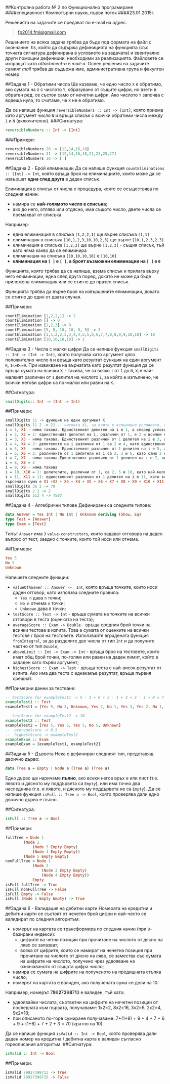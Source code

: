 ##Контролна работа № 2 по Функционално програмиране
####специалност Компютърни науки, първи поток
####23.01.2015г.

Решенията на задачите се предават по e-mail на адрес:

>fp2014.fmi@gmail.com

Решението на всяка задача трябва да бъде под формата на файл с окончание *.hs*, който да съдържа дефиницията на функцията (със точната сигнатура дефинирана в условието на задачата) и евентуално други помощни дефиниции, необходими за реализацията. Файловете се изпращат като *attachment-и* в *mail-a*. Освен решения на задачите самият *mail* трябва да съдържа име, административна група и факултен номер. 

##Задача 1 - Обратими числа
Ще казваме, че едно число `Х` е обратимо, ако сумата на `Х` с числото `Y`, образувано от същите цифри, но взети в обратен ред, се състои само от нечетни цифри. Ако числото `Y` започва с водеща нула, то считаме, че `Х` не е обратимо.

Да се напише функция `reversibleNumbers :: Int -> [Int]`, която приема като аргумент число `N` и връща списък с всички обратими числа между `1` и `N` (включително).
###Сигнатура:
```haskell
reversibleNumbers :: Int -> [Int]
```

###Примери:
```haskell
reversibleNumbers 20 -> [12,14,16,18]
reversibleNumbers 31 -> [12,14,16,18,21,23,25,27]
reversibleNumbers 10 -> [ ]
```

##Задача 2 - Брой елиминации
Да се напише функция `countEliminations :: [Int] -> Int`, която връща броя на елиминациите, които може да се извършат **една след друга** в даден списък.

Елиминация в списък от числа е процедура, която се осъществява по следния начин:
- намира се **най-голямото число в списъка**;
- ако до него, отляво или отдясно, има същото число, двете числа се премахват от списъка.

Например:
- една елиминация в списъка `[1,2,2,1]` ще върне списъка `[1,1]`
- елиминация в списъка `[10,1,2,3,10,10,2,3]` ще върне `[10,1,2,3,2,3]`
- елиминация в списъка `[1,2,3]` ще върне `[1,2,3]` - същия списък, тъй като няма какво да се елиминира
- елиминация на списъка `[10,10,10,10]` е `[10,10]`
- **елиминация на `[ ]` е `[ ]`, а броят възможни елиминации на `[ ]` е `0`**

Функцията, която трябва да се напише, взема списък и прилага върху него елиминации, една след друга поред, докато не може да бъде приложена елиминация или се стигне до празен списък.

Функцията трябва да върне броя на извършените елиминации, докато се стигне до един от двата случая.

##Примери:
```haskell
countElimination [1,2,2,1] -> 2
countElimination [] -> 0
countElimination [1,2,3] -> 0
countElimination [5, 8, 10, 10, 8, 5] -> 3
countElimination [1,1,2,2,3,3,4,4,5,5,6,6,7,7,8,8,9,9,10,10] -> 10
countElimination [10,10,10,10] -> 2
```
##Задача 3 - Числа с малки цифри
Да се напише функция `smallDigits :: Int -> (Int -> Int)`, която получава като аргумент цяло положително число `N` и връща като резултат функция на един аргумент `K`, `1<=K<=9`. При извикване на върнатата като резултат функция да се връща сумата на всички `Х`<sub>i</sub> - такива, че  за всяко `i` от `1` до `N`, `Х`<sub>i</sub> е най-малкият различен от `1` делител на числото `i`, за който е изпълнено, че всички негови цифри са по-малки или равни на `K`.

##Сигнатура:
```haskell
smallDigits:: Int -> (Int -> Int)
```
##Примери:
```haskell
smallDigits 11 -> функция на един аргумент К
smallDigits 11 2 -> 21 -- числата Xi, за които е изпълнено условието, са:
i = 1, X1 - няма такова. Единственият делител на i е 1, а според условието се търсят само делители, различни от 1
i = 2, X2 = 2: единственият делител на i, различен от 1, е 2 и всички негови цифри са по-малки или равни на K = 2
i = 3, X3 - няма такова. Единственият различен от 1 делител на i е 3, а неговите цифри са по-големи от K = 2
i = 4, X4 = 2: делителите на i различни от 1 са 2 и 4, като единственият с цифри по-малки или равни на К = 2 е 2
i = 5, X5 - няма такова. Единственият различен от 1 делител на i е 5, а неговите цифри са по-големи от К = 2
i = 6, X6 = 2: различните от 1 делители на i са 2, 3 и 6, като само 2 е по-малък или равен на К = 2
i = 7, X7 - няма такова.Единственият различен от 1 делител на i е 7, чиито цифри са по-големи от К = 2
i = 8, X8 = 2
i = 9, X9 - няма такова
i = 10, X10 = 2: делителите, различни от 1, са 2, 5 и 10, като най-малкият отговарящ на условието е 2
i = 11, X11 = 11: единственият различен от 1 делител на i е 11, като всички негови цифри са по-малки или равни на К = 2
търсената сума е X1 +X2 + X3 + X4 + X5 + X6 + X7 + X8 + X9 + X10 + X11 = 21
smallDigits 36 2 -> 79
smallDigits 2 2 -> 2
smallDigits 513 4 -> 7507
```

##Задача 4 - Алгебрични типове
Дефинирани са следните типове:
```haskell
data Answer = Yes Int | No Int | Unknown deriving (Show, Eq)
type Test = [Answer]
type Exam = [Test]
```
Типът `Answer` има `3` `value-constructors`, които задават отговора на даден въпрос от тест, заедно с точките, които той носи или отнема.

##Примери:
```haskell
Yes 5
No 5
Unknown
```

Напишете  следните функции:
- `valueOfAnswer :: Answer ->  Int`, която връща точките, които носи даден отговор, като използва следните правила:
    - `Yes n` дава `n` точки;
    - `No n` отнема `n` точки;
    - `Unknown` дава `0` точки;
- `testScore :: Test -> Int` - връща сумата на точките на всички отговори в теста (оценката на теста);
- `averageScore :: Exam -> Double` - връща средния брой точки на всички тестове в изпита. Това е сумата от оценките на всички тестове / броя на тестовете. Използвайте вградената функция `fromIntegral`, за да разделите две числа от тип `Int` и да получите частно от тип `Double`;
- `aboveLimit :: Int -> Exam -> Int` - връща броя на тестовете, които имат общ брой точки, по-голям или равен на даден лимит, който е зададен като първи аргумент;
- `highestScore :: Exam -> Test` - връща теста с най-висок резултат от изпита. Ако има два теста с еднакакъв резултат, връща първия срещнат.

##Примерни данни за тестване:
```haskell
-- testScore for exampleTest1 -> 5 - 3 + 0 + 2 - 1 + 3 + 2 - 1 + 0 = 7
exampleTest1 :: Test
exampleTest1 = [Yes 5, No 3, Unknown, Yes 2, No 1, Yes 3, Yes 2, No 1, Unknown]

-- testScore for exampleTest2 -> 10
exampleTest2 :: Test
exampleTest2 = [Yes 5, Yes 5, Yes 5, No 5, Unknown]
--  averageScore -> 8.5
--  highestScore -> exampleTest2
exampleExam :: Exam
exampleExam = [exampleTest1, exampleTest2]
```

##Задача 5 - Дървета
Нека е дефиниран следният тип, представящ двоично дърво:

```haskell
data Tree a = Empty | Node a (Tree a) (Tree a)
```

Едно дърво ще наричаме **пълно**, ако всеки негов връх е или лист (т.е. лявото и дясното му поддървета са `Empty`), или има точно два наследника (т.е. и лявото, и дясното му поддървета не са `Empty`). Да се напише функция `isFull :: Tree a -> Bool`, която проверява дали едно двоично дърво е пълно. 

##Сигнатура:
```haskell
isFull :: Tree a -> Bool
```

##Примери:
```haskell
fullTree = Node 1
		(Node 2
			(Node 3 Empty Empty)
			(Node 4 Empty Empty))
		(Node 5 Empty Empty)
nonFullTree = Node 1
			(Node 2
				(Node 3 Empty Empty)
				(Node 4 Empty Empty))
			Empty
isFull fullTree -> True
isFull nonFullTree -> False
isFull Empty -> False
isFull (Node 5 Empty Empty) -> True
```

##Задача 6 - Валидация на дебитни карти
Номерата на кредитни и дебитни карти се състоят от нечетен брой цифри и най-често се валидират по следния алгоритъм:
- номерът на картата се трансформира по следния начин (при `0`-базирани индекси):
    - цифрите на четни позиции при прочитане на числото от дясно на ляво се запазват;
    - всяка от цифрите, които се намират на нечетна позиция при прочитане на числото от дясно на ляво, се замества със сумата на цифрите на числото, получено чрез удвояване на означаваното от същата цифра число;
- намира се сумата на цифрите на полученото на предишната стъпка число;
- номерът на картата е валиден, ако получената сума се дели на 10.

Например, номерът 7**9**9**2**7**3**9**8**7**1**3 е валиден, тъй като:
- удвоявайки числата, съответни на цифрите на нечетни позиции от последната към първата, получаваме: 1x2=2, 8x2=16, 3x2=6, 2x2=4, 9x2=18;
- при описаното по-горе сумиране получаваме: 7+(1+8) + 9 + 4 + 7 + 6 + 9 + (1+6) + 7 + 2 + 3 = 70 (кратно на 10). 

Да се напише функция `isValid :: Int -> Bool`, която проверява дали даден номер на кредитна / дебитна карта е валиден съгласно гореописания алгоритъм.
##Сигнатура:
```haskell
isValid :: Int -> Bool
```

##Примери:
```haskell
isValid 79927398713 -> True
isValid 79927398715 -> False
```

